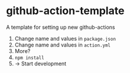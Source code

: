 # github-action-template

A template for setting up new github-actions

1. Change name and values in `package.json`
2. Change name and values in `action.yml`
3. More?
4. `npm install`
5. -> Start development